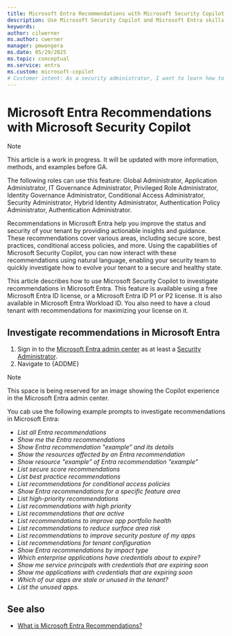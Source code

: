 ```yaml
---
title: Microsoft Entra Recommendations with Microsoft Security Copilot
description: Use Microsoft Security Copilot and Microsoft Entra skills to quickly investigate how to evolve your tenant to a secure and healthy state.
keywords:
author: cilwerner
ms.author: cwerner
manager: pmwongera
ms.date: 05/29/2025
ms.topic: conceptual
ms.service: entra
ms.custom: microsoft-copilot
# Customer intent: As a security administrator, I want to learn how to use Microsoft Security Copilot to investigate recommendations in Microsoft Entra so that I can evolve my tenant to a secure and healthy state.
---
```


# Microsoft Entra Recommendations with Microsoft Security Copilot

> [!NOTE]
> This article is a work in progress. It will be updated with more information, methods, and examples before GA.
> 
> The following roles can use this feature: Global Administrator, Application Administrator, IT Governance Administrator, Privileged Role Administrator, Identity Governance Administrator, Conditional Access Administrator, Security Administrator, Hybrid Identity Administrator, Authentication Policy Administrator, Authentication Administrator.

Recommendations in Microsoft Entra help you improve the status and security of your tenant by providing actionable insights and guidance. These recommendations cover various areas, including secure score, best practices, conditional access policies, and more. Using the capabilities of Microsoft Security Copilot, you can now interact with these recommendations using natural language, enabling your security team to quickly investigate how to evolve your tenant to a secure and healthy state. 

This article describes how to use Microsoft Security Copilot to investigate recommendations in Microsoft Entra. This feature is available using a free Microsoft Entra ID license, or a Microsoft Entra ID P1 or P2 license. It is also available in Microsoft Entra Workload ID. You also need to have a cloud tenant with recommendations for maximizing your license on it.

## Investigate recommendations in Microsoft Entra

1. Sign in to the [Microsoft Entra admin center](https://entra.microsoft.com/) as at least a [Security Administrator](/entra/identity/role-based-access-control/permissions-reference#security-administrator).
1. Navigate to {ADDME}

> [!NOTE]
> This space is being reserved for an image showing the Copilot experience in the Microsoft Entra admin center.

You cab use the following example prompts to investigate recommendations in Microsoft Entra:

- *List all Entra recommendations*
- *Show me the Entra recommendations*
- *Show Entra recommendation "example” and its details*
- *Show the resources affected by an Entra recommendation*
- *Show resource "example” of Entra recommendation "example”*
- *List secure score recommendations*
- *List best practice recommendations*
- *List recommendations for conditional access policies*
- *Show Entra recommendations for a specific feature area*
- *List high-priority recommendations*
- *List recommendations with high priority*
- *List recommendations that are active*
- *List recommendations to improve app portfolio health*
- *List recommendations to reduce surface area risk*
- *List recommendations to improve security posture of my apps*
- *List recommendations for tenant configuration*
- *Show Entra recommendations by impact type*
- *Which enterprise applications have credentials about to expire?*
- *Show me service principals with credentials that are expiring soon*
- *Show me applications with credentials that are expiring soon*
- *Which of our apps are stale or unused in the tenant?*
- *List the unused apps.*

## See also

- [What is Microsoft Entra Recommendations?](/entra/id-governance/entitlement-management/recommendations-overview)